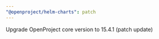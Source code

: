 ```yaml
---
"@openproject/helm-charts": patch
---
```


Upgrade OpenProject core version to 15.4.1 (patch update)
